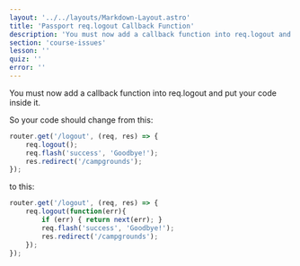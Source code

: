 ```yaml
---
layout: '../../layouts/Markdown-Layout.astro'
title: 'Passport req.logout Callback Function'
description: 'You must now add a callback function into req.logout and put your code inside it.'
section: 'course-issues'
lesson: ''
quiz: ''
error: ''
---
```


You must now add a callback function into req.logout and put your code inside it.

So your code should change from this:
```js
router.get('/logout', (req, res) => {
	req.logout();
	req.flash('success', 'Goodbye!');
	res.redirect('/campgrounds');
});
```

to this:
```js
router.get('/logout', (req, res) => {
	req.logout(function(err){
		if (err) { return next(err); }
		req.flash('success', 'Goodbye!');
		res.redirect('/campgrounds');
	});
});
```